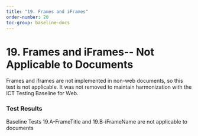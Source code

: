 ```yaml
---
title: "19. Frames and iFrames"
order-number: 20
toc-group: baseline-docs
---
```


# 19. Frames and iFrames-- Not Applicable to Documents

Frames and iframes are not implemented in non-web documents, so this test is not applicable. It was not removed to maintain harmonization with the ICT Testing Baseline for Web.

### Test Results

Baseline Tests 19.A-FrameTitle and 19.B-iFrameName are not applicable to documents